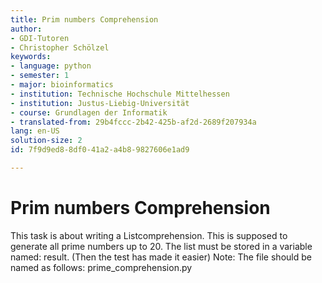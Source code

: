 ```yaml
---
title: Prim numbers Comprehension
author:
- GDI-Tutoren
- Christopher Schölzel
keywords:
- language: python
- semester: 1
- major: bioinformatics
- institution: Technische Hochschule Mittelhessen
- institution: Justus-Liebig-Universität
- course: Grundlagen der Informatik
- translated-from: 29b4fccc-2b42-425b-af2d-2689f207934a
lang: en-US
solution-size: 2
id: 7f9d9ed8-8df0-41a2-a4b8-9827606e1ad9

---
```

# Prim numbers Comprehension

This task is about writing a Listcomprehension.
This is supposed to generate all prime numbers up to 20. 
The list must be stored in a variable named: result. (Then the test has made it easier)
Note: The file should be named as follows: prime_comprehension.py